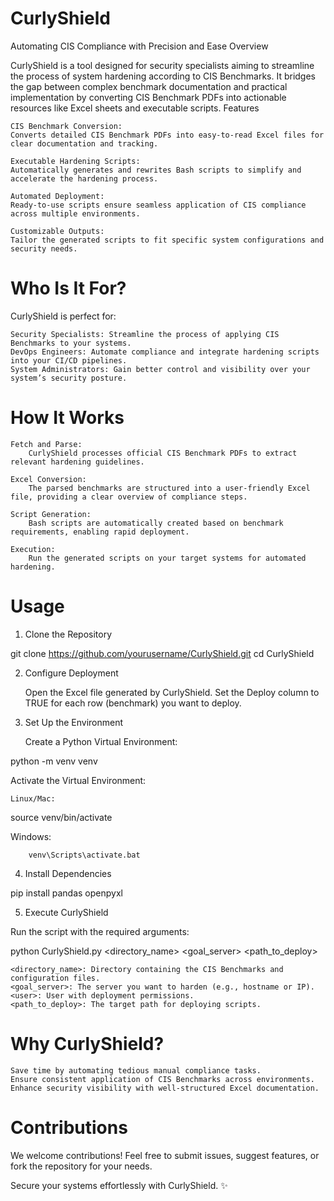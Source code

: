 # CurlyShield

Automating CIS Compliance with Precision and Ease
Overview

CurlyShield is a tool designed for security specialists aiming to streamline the process of system hardening according to CIS Benchmarks. It bridges the gap between complex benchmark documentation and practical implementation by converting CIS Benchmark PDFs into actionable resources like Excel sheets and executable scripts.
Features

    CIS Benchmark Conversion:
    Converts detailed CIS Benchmark PDFs into easy-to-read Excel files for clear documentation and tracking.

    Executable Hardening Scripts:
    Automatically generates and rewrites Bash scripts to simplify and accelerate the hardening process.

    Automated Deployment:
    Ready-to-use scripts ensure seamless application of CIS compliance across multiple environments.

    Customizable Outputs:
    Tailor the generated scripts to fit specific system configurations and security needs.

# Who Is It For?

CurlyShield is perfect for:

    Security Specialists: Streamline the process of applying CIS Benchmarks to your systems.
    DevOps Engineers: Automate compliance and integrate hardening scripts into your CI/CD pipelines.
    System Administrators: Gain better control and visibility over your system’s security posture.

# How It Works

    Fetch and Parse:
        CurlyShield processes official CIS Benchmark PDFs to extract relevant hardening guidelines.

    Excel Conversion:
        The parsed benchmarks are structured into a user-friendly Excel file, providing a clear overview of compliance steps.

    Script Generation:
        Bash scripts are automatically created based on benchmark requirements, enabling rapid deployment.

    Execution:
        Run the generated scripts on your target systems for automated hardening.
# Usage
1. Clone the Repository

git clone https://github.com/yourusername/CurlyShield.git
cd CurlyShield

2. Configure Deployment

    Open the Excel file generated by CurlyShield.
    Set the Deploy column to TRUE for each row (benchmark) you want to deploy.

3. Set Up the Environment

    Create a Python Virtual Environment:

python -m venv venv

Activate the Virtual Environment:

    Linux/Mac:

source venv/bin/activate

Windows:

        venv\Scripts\activate.bat

4. Install Dependencies

pip install pandas openpyxl

5. Execute CurlyShield

Run the script with the required arguments:

python CurlyShield.py <directory_name> <goal_server> <user> <path_to_deploy>

    <directory_name>: Directory containing the CIS Benchmarks and configuration files.
    <goal_server>: The server you want to harden (e.g., hostname or IP).
    <user>: User with deployment permissions.
    <path_to_deploy>: The target path for deploying scripts.
# Why CurlyShield?

    Save time by automating tedious manual compliance tasks.
    Ensure consistent application of CIS Benchmarks across environments.
    Enhance security visibility with well-structured Excel documentation.

# Contributions

We welcome contributions! Feel free to submit issues, suggest features, or fork the repository for your needs.


Secure your systems effortlessly with CurlyShield. ✨
